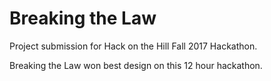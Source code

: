 # Breaking the Law
Project submission for Hack on the Hill Fall 2017 Hackathon.

Breaking the Law won best design on this 12 hour hackathon.
